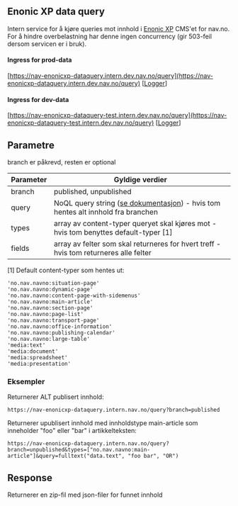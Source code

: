 ## Enonic XP data query

Intern service for å kjøre queries mot innhold i [Enonic XP](https://github.com/navikt/nav-enonicxp) CMS'et for nav.no. For å hindre overbelastning har denne ingen concurrency (gir 503-feil dersom servicen er i bruk).

#### Ingress for prod-data
[https://nav-enonicxp-dataquery.intern.dev.nav.no/query](https://nav-enonicxp-dataquery.intern.dev.nav.no/query)
[[Logger](https://logs.adeo.no/goto/5147aa9175bdfffeaf716b9acee58680)]

#### Ingress for dev-data
[https://nav-enonicxp-dataquery-test.intern.dev.nav.no/query](https://nav-enonicxp-dataquery-test.intern.dev.nav.no/query)
[[Logger](https://logs.adeo.no/goto/0121405dea2e36834a8ca664ffc1bc71)]

## Parametre

branch er påkrevd, resten er optional

| Parameter          | Gyldige verdier
| ------------------ | -----------------------------------------------------
| branch             | published, unpublished
| query              | NoQL query string ([se dokumentasjon](https://developer.enonic.com/docs/xp/stable/storage/noql#query)) - hvis tom hentes alt innhold fra branchen
| types              | array av content-typer queryet skal kjøres mot - hvis tom benyttes default-typer [1]
| fields             | array av felter som skal returneres for hvert treff - hvis tom returneres alle felter

[1] Default content-typer som hentes ut:
```
'no.nav.navno:situation-page'
'no.nav.navno:dynamic-page'
'no.nav.navno:content-page-with-sidemenus'
'no.nav.navno:main-article'
'no.nav.navno:section-page'
'no.nav.navno:page-list'
'no.nav.navno:transport-page'
'no.nav.navno:office-information'
'no.nav.navno:publishing-calendar'
'no.nav.navno:large-table'
'media:text'
'media:document'
'media:spreadsheet'
'media:presentation'
```

### Eksempler
Returnerer ALT publisert innhold:
```
https://nav-enonicxp-dataquery.intern.nav.no/query?branch=published
```

Returnerer upublisert innhold med innholdstype main-article som inneholder "foo" eller "bar" i artikkelteksten:
```
https://nav-enonicxp-dataquery.intern.nav.no/query?branch=unpublished&types=["no.nav.navno:main-article"]&query=fulltext("data.text", "foo bar", "OR")
```

## Response

Returnerer en zip-fil med json-filer for funnet innhold
